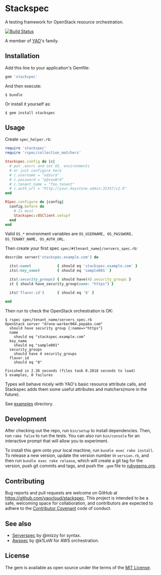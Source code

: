 # Stackspec

A testing framework for OpenStack resource orchestration.

[![Build Status](https://travis-ci.org/udzura/stackspec.svg?branch=master)](https://travis-ci.org/udzura/stackspec)

A member of [YAO](https://github.com/yaocloud/yao)'s family.

## Installation

Add this line to your application's Gemfile:

```ruby
gem 'stackspec'
```

And then execute:

    $ bundle

Or install it yourself as:

    $ gem install stackspec

## Usage

Create `spec_helper.rb`:

```ruby
require 'stackspec'
require 'rspec/collection_matchers'

Stackspec.config do |c|
  # put .envrc and set OS_ environments
  # or just configure here
  # c.username = "udzura"
  # c.password = "p@ssw0rd"
  # c.tenant_name = "foo_tenant"
  # c.auth_url = "http://your.keystone.admin:35357/v2.0"
end

RSpec.configure do |config|
  config.before do
    # Is must
    Stackspec::OSClient.setup!
  end
end
```

Valid `OS_*` environment variables are `OS_USERNAME, OS_PASSWORD, OS_TENANT_NAME, OS_AUTH_URL`.

Then create your first spec `spec/#{tenant_name}/servers_spec.rb`:

```ruby
describe server('stackspec.example.com') do

  its(:name)            { should eq 'stackspec.example.com' }
  its(:key_name)        { should eq 'sample001' }

  its(:security_groups) { should have(4).security_groups }
  it { should have_security_group(name: "https") }

  its('flavor.id')      { should eq '8' }

end
```

Then run to check the OpenStack orchestration is OK:

```console
$ rspec spec/tenant_name/servers_spec.rb
OpenStack server "drone-worker004.pepabo.com"
  should have security group {:name=>"https"}
  name
    should eq "stackspec.example.com"
  key_name
    should eq "sample001"
  security_groups
    should have 4 security_groups
  flavor.id
    should eq "8"

Finished in 2.36 seconds (files took 0.2018 seconds to load)
5 examples, 0 failures
```

Types will behave nicely with YAO's basic resource attribute calls,
and Stackspec adds them some useful attributes and matchers(more in the future).

See [examples](./examples) directory.

## Development

After checking out the repo, run `bin/setup` to install dependencies. Then, run `rake false` to run the tests. You can also run `bin/console` for an interactive prompt that will allow you to experiment.

To install this gem onto your local machine, run `bundle exec rake install`. To release a new version, update the version number in `version.rb`, and then run `bundle exec rake release`, which will create a git tag for the version, push git commits and tags, and push the `.gem` file to [rubygems.org](https://rubygems.org).

## Contributing

Bug reports and pull requests are welcome on GitHub at https://github.com/yaocloud/stackspec. This project is intended to be a safe, welcoming space for collaboration, and contributors are expected to adhere to the [Contributor Covenant](contributor-covenant.org) code of conduct.

## See also

* [Serverspec](https://github.com/mizzy/serverspec) by @mizzy for syntax.
* [Awspec](https://github.com/k1LoW/awspec) by @k1LoW for AWS orchestration.

## License

The gem is available as open source under the terms of the [MIT License](./LICENSE).
